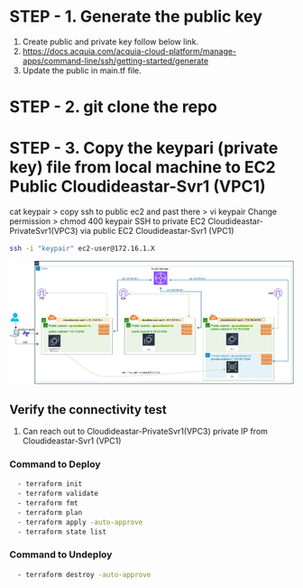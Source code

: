 # STEP - 1. Generate the public key


1. Create public and private key follow below link.
2. https://docs.acquia.com/acquia-cloud-platform/manage-apps/command-line/ssh/getting-started/generate
3. Update the public in main.tf file.

# STEP - 2. git clone the repo

# STEP - 3. Copy the keypari (private key) file from local machine to EC2 Public Cloudideastar-Svr1 (VPC1)

cat keypair > copy
ssh to public ec2 and past there > vi keypair
Change permission > chmod 400 keypair
SSH to private EC2 Cloudideastar-PrivateSvr1(VPC3) via public EC2 Cloudideastar-Svr1 (VPC1)
```bash
ssh -i "keypair" ec2-user@172.16.1.X
```  
![header image](transitgateway.jpg)

## Verify the connectivity test

1. Can reach out to Cloudideastar-PrivateSvr1(VPC3) private IP from Cloudideastar-Svr1 (VPC1)



### Command to Deploy
```bash
  - terraform init
  - terraform validate
  - terraform fmt
  - terraform plan
  - terraform apply -auto-approve
  - terraform state list
```  
### Command to Undeploy  
```bash
  - terraform destroy -auto-approve
```  
